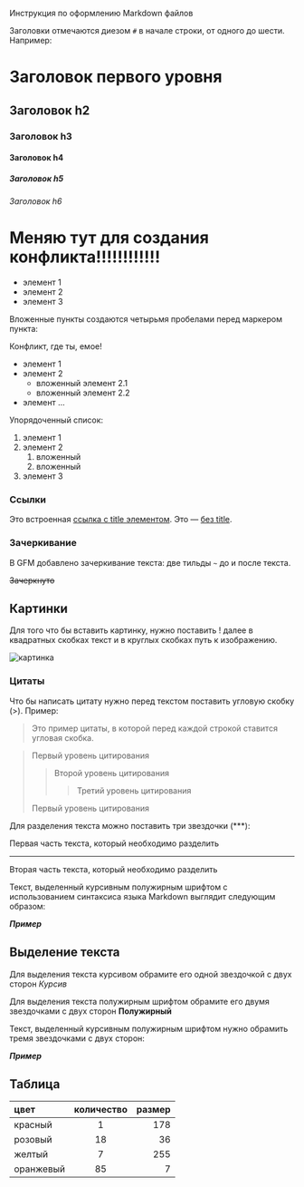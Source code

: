 Инструкция по оформлению Markdown файлов

Заголовки отмечаются диезом `#` в начале строки, от одного до шести. Например:

# Заголовок первого уровня #
## Заголовок h2
### Заголовок h3
#### Заголовок h4
##### Заголовок h5
###### Заголовок h6





# 
# Меняю тут для создания конфликта!!!!!!!!!!!!

- элемент 1
- элемент 2
- элемент 3

Вложенные пункты создаются четырьмя пробелами перед маркером пункта:


Конфликт, где ты, емое!

* элемент 1
* элемент 2
    * вложенный элемент 2.1
    * вложенный элемент 2.2
* элемент ...

Упорядоченный список:

1. элемент 1
2. элемент 2
    1. вложенный
    2. вложенный
3. элемент 3

### Ссылки

Это встроенная [ссылка с title элементом](http://example.com/link "Я ссылка"). Это — [без title](http://example.com/link).


[1]: http://example.com/ "Optional Title Here"
[2]: http://example.com/some
[id]: http://example.com/links (Optional Title Here)
[короткая запись]: http://example.com/short


### Зачеркивание

В GFM добавлено зачеркивание текста: две тильды `~` до и после текста.

~~Зачеркнуто~~

## Картинки

Для того что бы вставить картинку, нужно поставить ! далее в квадратных скобках текст и в круглых скобках путь к изображению.

![картинка](kot.jpg)


### Цитаты

Что бы написать цитату нужно перед текстом поставить угловую скобку (>). Пример:
>Это пример цитаты,
>в которой перед каждой строкой
>ставится угловая скобка.

> Первый уровень цитирования
>> Второй уровень цитирования
>>> Третий уровень цитирования
>
>Первый уровень цитирования

Для разделения текста можно поставить три звездочки (***):

Первая часть текста, который необходимо разделить
***
Вторая часть текста, который необходимо разделить

Текст, выделенный курсивным полужирным шрифтом с использованием синтаксиса языка Markdown выглядит следующим образом:

***Пример***

## Выделение текста

 Для выделения текста курсивом обрамите его одной звездочкой с двух сторон  *Курсив*

Для выделения текста полужирным шрифтом обрамите его двумя звездочками с двух сторон
**Полужирный**

Текст, выделенный курсивным полужирным шрифтом нужно обрамить тремя звездочками с двух сторон:

***Пример***

## Таблица

цвет | количество | размер
:----|:----------:|-------:|
красный | 1 | 178
розовый | 18 | 36
желтый | 7 | 255
оранжевый | 85 | 7